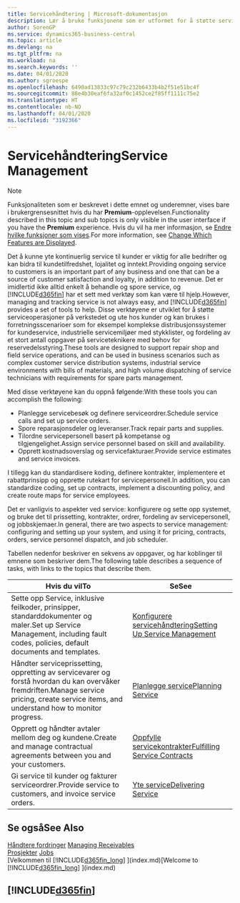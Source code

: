 ```yaml
---
title: Servicehåndtering | Microsoft-dokumentasjon
description: Lær å bruke funksjonene som er utformet for å støtte serviceoperasjoner på verkstedet og ute hos kunder.
author: SorenGP
ms.service: dynamics365-business-central
ms.topic: article
ms.devlang: na
ms.tgt_pltfrm: na
ms.workload: na
ms.search.keywords: ''
ms.date: 04/01/2020
ms.author: sgroespe
ms.openlocfilehash: 6490ad13833c97c79c232b6433b4b2f51e51bc4f
ms.sourcegitcommit: 88e4b30eaf6fa32af0c1452ce2f85ff1111c75e2
ms.translationtype: HT
ms.contentlocale: nb-NO
ms.lasthandoff: 04/01/2020
ms.locfileid: "3192366"
---
```

# <a name="service-management"></a><span data-ttu-id="95f6d-103">Servicehåndtering</span><span class="sxs-lookup"><span data-stu-id="95f6d-103">Service Management</span></span>
> [!NOTE]
> <span data-ttu-id="95f6d-104">Funksjonaliteten som er beskrevet i dette emnet og underemner, vises bare i brukergrensesnittet hvis du har **Premium**-opplevelsen.</span><span class="sxs-lookup"><span data-stu-id="95f6d-104">Functionality described in this topic and sub topics is only visible in the user interface if you have the **Premium** experience.</span></span> <span data-ttu-id="95f6d-105">Hvis du vil ha mer informasjon, se [Endre hvilke funksjoner som vises](ui-experiences.md).</span><span class="sxs-lookup"><span data-stu-id="95f6d-105">For more information, see [Change Which Features are Displayed](ui-experiences.md).</span></span>

<span data-ttu-id="95f6d-106">Det å kunne yte kontinuerlig service til kunder er viktig for alle bedrifter og kan bidra til kundetilfredshet, lojalitet og inntekt.</span><span class="sxs-lookup"><span data-stu-id="95f6d-106">Providing ongoing service to customers is an important part of any business and one that can be a source of customer satisfaction and loyalty, in addition to revenue.</span></span> <span data-ttu-id="95f6d-107">Det er imidlertid ikke alltid enkelt å behandle og spore service, og [!INCLUDE[d365fin](includes/d365fin_md.md)] har et sett med verktøy som kan være til hjelp.</span><span class="sxs-lookup"><span data-stu-id="95f6d-107">However, managing and tracking service is not always easy, and [!INCLUDE[d365fin](includes/d365fin_md.md)] provides a set of tools to help.</span></span> <span data-ttu-id="95f6d-108">Disse verktøyene er utviklet for å støtte serviceoperasjoner på verkstedet og ute hos kunder og kan brukes i forretningsscenarioer som for eksempel komplekse distribusjonssystemer for kundeservice, industrielle servicemiljøer med stykklister, og fordeling av et stort antall oppgaver på serviceteknikere med behov for reservedelsstyring.</span><span class="sxs-lookup"><span data-stu-id="95f6d-108">These tools are designed to support repair shop and field service operations, and can be used in business scenarios such as complex customer service distribution systems, industrial service environments with bills of materials, and high volume dispatching of service technicians with requirements for spare parts management.</span></span>  

 <span data-ttu-id="95f6d-109">Med disse verktøyene kan du oppnå følgende:</span><span class="sxs-lookup"><span data-stu-id="95f6d-109">With these tools you can accomplish the following:</span></span>  

* <span data-ttu-id="95f6d-110">Planlegge servicebesøk og definere serviceordrer.</span><span class="sxs-lookup"><span data-stu-id="95f6d-110">Schedule service calls and set up service orders.</span></span>  
* <span data-ttu-id="95f6d-111">Spore reparasjonsdeler og leveranser.</span><span class="sxs-lookup"><span data-stu-id="95f6d-111">Track repair parts and supplies.</span></span>  
* <span data-ttu-id="95f6d-112">Tilordne servicepersonell basert på kompetanse og tilgjengelighet.</span><span class="sxs-lookup"><span data-stu-id="95f6d-112">Assign service personnel based on skill and availability.</span></span>  
* <span data-ttu-id="95f6d-113">Opprett kostnadsoverslag og servicefakturaer.</span><span class="sxs-lookup"><span data-stu-id="95f6d-113">Provide service estimates and service invoices.</span></span>  

<span data-ttu-id="95f6d-114">I tillegg kan du standardisere koding, definere kontrakter, implementere et rabattprinsipp og opprette rutekart for servicepersonell.</span><span class="sxs-lookup"><span data-stu-id="95f6d-114">In addition, you can standardize coding, set up contracts, implement a discounting policy, and create route maps for service employees.</span></span>  

<span data-ttu-id="95f6d-115">Det er vanligvis to aspekter ved service: konfigurere og sette opp systemet, og bruke det til prissetting, kontrakter, ordrer, fordeling av servicepersonell, og jobbskjemaer.</span><span class="sxs-lookup"><span data-stu-id="95f6d-115">In general, there are two aspects to service management: configuring and setting up your system, and using it for pricing, contracts, orders, service personnel dispatch, and job scheduler.</span></span>  

<span data-ttu-id="95f6d-116">Tabellen nedenfor beskriver en sekvens av oppgaver, og har koblinger til emnene som beskriver dem.</span><span class="sxs-lookup"><span data-stu-id="95f6d-116">The following table describes a sequence of tasks, with links to the topics that describe them.</span></span>   

|<span data-ttu-id="95f6d-117">**Hvis du vil**</span><span class="sxs-lookup"><span data-stu-id="95f6d-117">**To**</span></span>|<span data-ttu-id="95f6d-118">**Se**</span><span class="sxs-lookup"><span data-stu-id="95f6d-118">**See**</span></span>|  
|------------|-------------|  
|<span data-ttu-id="95f6d-119">Sette opp Service, inklusive feilkoder, prinsipper, standarddokumenter og maler.</span><span class="sxs-lookup"><span data-stu-id="95f6d-119">Set up Service Management, including fault codes, policies, default documents and templates.</span></span>|[<span data-ttu-id="95f6d-120">Konfigurere servicehåndtering</span><span class="sxs-lookup"><span data-stu-id="95f6d-120">Setting Up Service Management</span></span>](service-setup-service.md)|  
|<span data-ttu-id="95f6d-121">Håndter serviceprissetting, oppretting av servicevarer og forstå hvordan du kan overvåker fremdriften.</span><span class="sxs-lookup"><span data-stu-id="95f6d-121">Manage service pricing, create service items, and understand how to monitor progress.</span></span>|[<span data-ttu-id="95f6d-122">Planlegge service</span><span class="sxs-lookup"><span data-stu-id="95f6d-122">Planning Service</span></span>](service-plan-service.md)|  
|<span data-ttu-id="95f6d-123">Opprett og håndter avtaler mellom deg og kundene.</span><span class="sxs-lookup"><span data-stu-id="95f6d-123">Create and manage contractual agreements between you and your customers.</span></span>|[<span data-ttu-id="95f6d-124">Oppfylle servicekontrakter</span><span class="sxs-lookup"><span data-stu-id="95f6d-124">Fulfilling Service Contracts</span></span>](service-fulfill-service-contracts.md)|  
|<span data-ttu-id="95f6d-125">Gi service til kunder og fakturer serviceordrer.</span><span class="sxs-lookup"><span data-stu-id="95f6d-125">Provide service to customers, and invoice service orders.</span></span>|[<span data-ttu-id="95f6d-126">Yte service</span><span class="sxs-lookup"><span data-stu-id="95f6d-126">Delivering Service</span></span>](service-deliver-service.md)|  

## <a name="see-also"></a><span data-ttu-id="95f6d-127">Se også</span><span class="sxs-lookup"><span data-stu-id="95f6d-127">See Also</span></span>  
<span data-ttu-id="95f6d-128">[Håndtere fordringer](receivables-manage-receivables.md) </span><span class="sxs-lookup"><span data-stu-id="95f6d-128">[Managing Receivables](receivables-manage-receivables.md) </span></span>  
<span data-ttu-id="95f6d-129">[Prosjekter](projects-how-create-jobs.md) </span><span class="sxs-lookup"><span data-stu-id="95f6d-129">[Jobs](projects-how-create-jobs.md) </span></span>  
<span data-ttu-id="95f6d-130">[Velkommen til [!INCLUDE[d365fin_long](includes/d365fin_long_md.md)] ](index.md)</span><span class="sxs-lookup"><span data-stu-id="95f6d-130">[Welcome to [!INCLUDE[d365fin_long](includes/d365fin_long_md.md)] ](index.md)</span></span>

## [!INCLUDE[d365fin](includes/free_trial_md.md)]  
